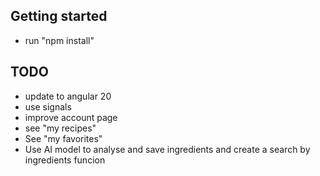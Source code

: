 ## Getting started

- run "npm install"

## TODO

- update to angular 20
- use signals
- improve account page
- see "my recipes"
- See "my favorites"
- Use AI model to analyse and save ingredients and create a search by ingredients funcion
